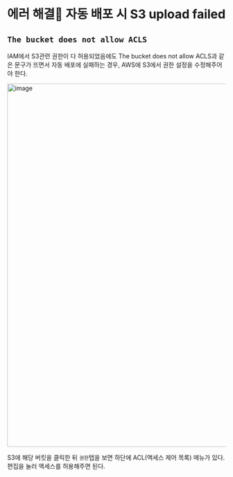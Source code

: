 # 에러 해결🔑 자동 배포 시 S3 upload failed

## `The bucket does not allow ACLS`

IAM에서 S3관련 권한이 다 허용되었음에도 The bucket does not allow ACLS과 같은 문구가 뜨면서 자동 배포에 실패하는 경우, AWS에 S3에서 권한 설정을 수정해주어야 한다.

<img width="837" alt="image" src="https://user-images.githubusercontent.com/69200669/153744912-97ae06f4-3a6f-417f-8477-894bfe5e0fa5.png">


S3에 해당 버킷을 클릭한 뒤 `권한`탭을 보면 하단에 ACL(액세스 제어 목록) 메뉴가 있다. 편집을 눌러 액세스를 허용해주면 된다.